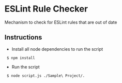 # ESLint Rule Checker

Mechanism to check for ESLint rules that are out of date

## Instructions

- Install all node dependencies to run the script

<code> $ npm install </code>

- Run the script

<code> $ node script.js ./Sample\ Project/. </code>


